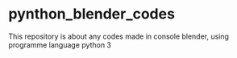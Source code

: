 # pynthon_blender_codes
This repository is about any codes made in console blender, using programme language python 3
